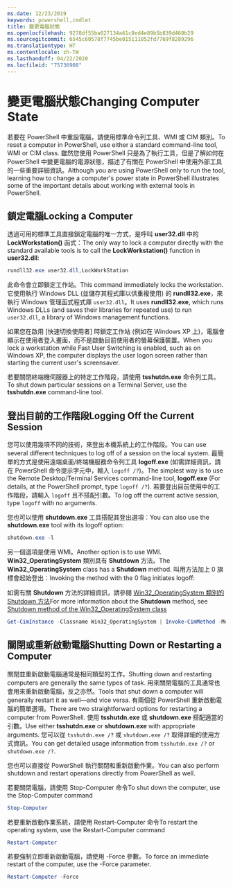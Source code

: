 ```yaml
---
ms.date: 12/23/2019
keywords: powershell,cmdlet
title: 變更電腦狀態
ms.openlocfilehash: 9278df55ba027134a61c8ed4e89b5b839d460b29
ms.sourcegitcommit: 6545c60578f7745be015111052fd7769f8289296
ms.translationtype: HT
ms.contentlocale: zh-TW
ms.lasthandoff: 04/22/2020
ms.locfileid: "75736908"
---
```

# <a name="changing-computer-state"></a><span data-ttu-id="13ba1-103">變更電腦狀態</span><span class="sxs-lookup"><span data-stu-id="13ba1-103">Changing Computer State</span></span>

<span data-ttu-id="13ba1-104">若要在 PowerShell 中重設電腦，請使用標準命令列工具、WMI 或 CIM 類別。</span><span class="sxs-lookup"><span data-stu-id="13ba1-104">To reset a computer in PowerShell, use either a standard command-line tool, WMI or CIM class.</span></span>
<span data-ttu-id="13ba1-105">雖然您使用 PowerShell 只是為了執行工具，但是了解如何在 PowerShell 中變更電腦的電源狀態，描述了有關在 PowerShell 中使用外部工具的一些重要詳細資訊。</span><span class="sxs-lookup"><span data-stu-id="13ba1-105">Although you are using PowerShell only to run the tool, learning how to change a computer's power state in PowerShell illustrates some of the important details about working with external tools in PowerShell.</span></span>

## <a name="locking-a-computer"></a><span data-ttu-id="13ba1-106">鎖定電腦</span><span class="sxs-lookup"><span data-stu-id="13ba1-106">Locking a Computer</span></span>

<span data-ttu-id="13ba1-107">透過可用的標準工具直接鎖定電腦的唯一方式，是呼叫 **user32.dll** 中的 **LockWorkstation()** 函式：</span><span class="sxs-lookup"><span data-stu-id="13ba1-107">The only way to lock a computer directly with the standard available tools is to call the **LockWorkstation()** function in **user32.dll**:</span></span>

```powershell
rundll32.exe user32.dll,LockWorkStation
```

<span data-ttu-id="13ba1-108">此命令會立即鎖定工作站。</span><span class="sxs-lookup"><span data-stu-id="13ba1-108">This command immediately locks the workstation.</span></span> <span data-ttu-id="13ba1-109">它使用執行 Windows DLL (並儲存其程式庫以供重複使用) 的 **rundll32.exe**，來執行 Windows 管理函式程式庫 `user32.dll`。</span><span class="sxs-lookup"><span data-stu-id="13ba1-109">It uses **rundll32.exe**, which runs Windows DLLs (and saves their libraries for repeated use) to run `user32.dll`, a library of Windows management functions.</span></span>

<span data-ttu-id="13ba1-110">如果您在啟用 [快速切換使用者] 時鎖定工作站 (例如在 Windows XP 上)，電腦會顯示在使用者登入畫面，而不是啟動目前使用者的螢幕保護裝置。</span><span class="sxs-lookup"><span data-stu-id="13ba1-110">When you lock a workstation while Fast User Switching is enabled, such as on Windows XP, the computer displays the user logon screen rather than starting the current user's screensaver.</span></span>

<span data-ttu-id="13ba1-111">若要關閉終端機伺服器上的特定工作階段，請使用 **tsshutdn.exe** 命令列工具。</span><span class="sxs-lookup"><span data-stu-id="13ba1-111">To shut down particular sessions on a Terminal Server, use the **tsshutdn.exe** command-line tool.</span></span>

## <a name="logging-off-the-current-session"></a><span data-ttu-id="13ba1-112">登出目前的工作階段</span><span class="sxs-lookup"><span data-stu-id="13ba1-112">Logging Off the Current Session</span></span>

<span data-ttu-id="13ba1-113">您可以使用幾項不同的技術，來登出本機系統上的工作階段。</span><span class="sxs-lookup"><span data-stu-id="13ba1-113">You can use several different techniques to log off of a session on the local system.</span></span> <span data-ttu-id="13ba1-114">最簡單的方式是使用遠端桌面/終端機服務命令列工具 **logoff.exe** (如需詳細資訊，請在 PowerShell 命令提示字元中，輸入 `logoff /?`)。</span><span class="sxs-lookup"><span data-stu-id="13ba1-114">The simplest way is to use the Remote Desktop/Terminal Services command-line tool, **logoff.exe** (For details, at the PowerShell prompt, type `logoff /?`).</span></span> <span data-ttu-id="13ba1-115">若要登出目前使用中的工作階段，請輸入 `logoff` 且不搭配引數。</span><span class="sxs-lookup"><span data-stu-id="13ba1-115">To log off the current active session, type `logoff` with no arguments.</span></span>

<span data-ttu-id="13ba1-116">您也可以使用 **shutdown.exe** 工具搭配其登出選項︰</span><span class="sxs-lookup"><span data-stu-id="13ba1-116">You can also use the **shutdown.exe** tool with its logoff option:</span></span>

```powershell
shutdown.exe -l
```

<span data-ttu-id="13ba1-117">另一個選項是使用 WMI。</span><span class="sxs-lookup"><span data-stu-id="13ba1-117">Another option is to use WMI.</span></span> <span data-ttu-id="13ba1-118">**Win32_OperatingSystem** 類別具有 **Shutdown** 方法。</span><span class="sxs-lookup"><span data-stu-id="13ba1-118">The **Win32_OperatingSystem** class has a **Shutdown** method.</span></span>
<span data-ttu-id="13ba1-119">叫用方法加上 0 旗標會起始登出︰</span><span class="sxs-lookup"><span data-stu-id="13ba1-119">Invoking the method with the 0 flag initiates logoff:</span></span>

<span data-ttu-id="13ba1-120">如需有關 **Shutdown** 方法的詳細資訊，請參閱 [Win32_OperatingSystem 類別的 Shutdown 方法](/windows/win32/cimwin32prov/shutdown-method-in-class-win32-operatingsystem)</span><span class="sxs-lookup"><span data-stu-id="13ba1-120">For more information about the **Shutdown** method, see [Shutdown method of the Win32_OperatingSystem class](/windows/win32/cimwin32prov/shutdown-method-in-class-win32-operatingsystem)</span></span>

```powershell
Get-CimInstance -Classname Win32_OperatingSystem | Invoke-CimMethod -MethodName Shutdown
```

## <a name="shutting-down-or-restarting-a-computer"></a><span data-ttu-id="13ba1-121">關閉或重新啟動電腦</span><span class="sxs-lookup"><span data-stu-id="13ba1-121">Shutting Down or Restarting a Computer</span></span>

<span data-ttu-id="13ba1-122">關閉並重新啟動電腦通常是相同類型的工作。</span><span class="sxs-lookup"><span data-stu-id="13ba1-122">Shutting down and restarting computers are generally the same types of task.</span></span> <span data-ttu-id="13ba1-123">用來關閉電腦的工具通常也會用來重新啟動電腦，反之亦然。</span><span class="sxs-lookup"><span data-stu-id="13ba1-123">Tools that shut down a computer will generally restart it as well—and vice versa.</span></span> <span data-ttu-id="13ba1-124">有兩個從 PowerShell 重新啟動電腦的簡單選項。</span><span class="sxs-lookup"><span data-stu-id="13ba1-124">There are two straightforward options for restarting a computer from PowerShell.</span></span> <span data-ttu-id="13ba1-125">使用 **tsshutdn.exe** 或 **shutdown.exe** 搭配適當的引數。</span><span class="sxs-lookup"><span data-stu-id="13ba1-125">Use either **tsshutdn.exe** or **shutdown.exe** with appropriate arguments.</span></span> <span data-ttu-id="13ba1-126">您可以從 `tsshutdn.exe /?` 或 `shutdown.exe /?` 取得詳細的使用方式資訊。</span><span class="sxs-lookup"><span data-stu-id="13ba1-126">You can get detailed usage information from `tsshutdn.exe /?` or `shutdown.exe /?`.</span></span>

<span data-ttu-id="13ba1-127">您也可以直接從 PowerShell 執行關閉和重新啟動作業。</span><span class="sxs-lookup"><span data-stu-id="13ba1-127">You can also perform shutdown and restart operations directly from PowerShell as well.</span></span>

<span data-ttu-id="13ba1-128">若要關閉電腦，請使用 Stop-Computer 命令</span><span class="sxs-lookup"><span data-stu-id="13ba1-128">To shut down the computer, use the Stop-Computer command</span></span>

```powershell
Stop-Computer
```

<span data-ttu-id="13ba1-129">若要重新啟動作業系統，請使用 Restart-Computer 命令</span><span class="sxs-lookup"><span data-stu-id="13ba1-129">To restart the operating system, use the Restart-Computer command</span></span>

```powershell
Restart-Computer
```

<span data-ttu-id="13ba1-130">若要強制立即重新啟動電腦，請使用 -Force 參數。</span><span class="sxs-lookup"><span data-stu-id="13ba1-130">To force an immediate restart of the computer, use the -Force parameter.</span></span>

```powershell
Restart-Computer -Force
```
